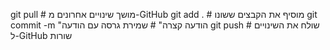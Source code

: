 git pull                     # מושך שינויים אחרונים מ-GitHub
git add .                    # מוסיף את הקבצים ששונו
git commit -m "הודעה קצרה"  # שמירת גרסה עם הודעה
git push                     # שולח את השינויים ל-GitHub
שורות
